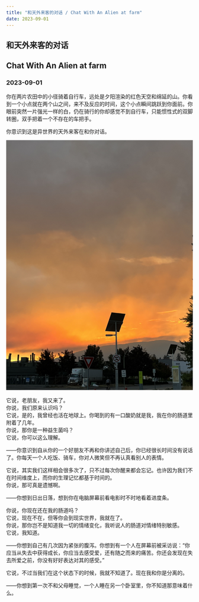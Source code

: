 ```yaml
---
title: "和天外来客的对话 / Chat With An Alien at farm"
date: 2023-09-01
---
```


## 和天外来客的对话  
## Chat With An Alien at farm  
### 2023-09-01

你在两片农田中的小径骑着自行车，远处是夕阳渲染的红色天空和绵延的山。你看到一个小点就在两个山之间，来不及反应的时间，这个小点瞬间跳跃到你面前。你眼前突然一片强光一样的白，仍在骑行的你却感觉不到自行车，只能惯性式的双脚转圈，双手把着一个不存在的车把手。

你意识到这是异世界的天外来客在和你对话。

![process](/static/img/blog/intestine-alien/sky.jpg)

它说，老朋友，我又来了。  
你说，我们原来认识吗？  
它说，是的，我曾经也活在地球上。你喝到的有一口酸奶就是我，我在你的肠道里附着了几年。  
你说，那你是一种益生菌吗？  
它说，你可以这么理解。

——你意识到自从你的一个好朋友不再和你讲述自己后，你已经很长时间没有说话了。你每天一个人吃饭、骑车，你对人微笑但不再认真看别人的表情。

它说，其实我们这样相会很多次了，只不过每次你醒来都会忘记。也许因为我们不在时间维度上，而你的生理记忆都基于时间的。  
你说，那可真是遗憾啊。

——你想到日出日落，想到你在电脑屏幕前看电影时不时地看着进度条。

你说，你现在还在我的肠道吗？  
它说，现在不在，但等你会到现实世界，我就在了。  
你说，那你岂不是知道我一切的情绪变化，我听说人的肠道对情绪特别敏感。  
它说，我知道。

——你想到自己有几次因为紧张的腹泻。你想到有一个人在屏幕前被采访说：“你应当从失去中获得成长，你应当去感受爱，还有随之而来的痛苦。你还会发现在失去所爱之前，你没有好好表达对其的感受。”

它说，不过当我们在这个状态下的时候，我就不知道了。现在我和你是分离的。

——你想到第一次不和父母睡觉，一个人睡在另一个卧室里，你不知道那意味着什么。

